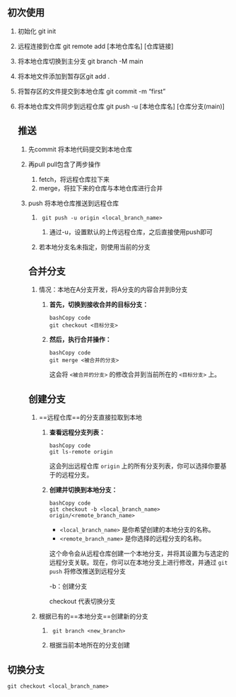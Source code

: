 ## 初次使用

1. 初始化 git init

2. 远程连接到仓库 git remote add [本地仓库名] [仓库链接]

3. 将本地仓库切换到主分支 git branch -M main 

4. 将本地文件添加到暂存区git add .

5. 将暂存区的文件提交到本地仓库 git commit -m “first”

6. 将本地仓库文件同步到远程仓库 git push -u [本地仓库名] [仓库分支(main)]

    ## 推送

    1. 先commit 将本地代码提交到本地仓库

    2. 再pull pull包含了两步操作

        1. fetch，将远程仓库拉下来
        2. merge，将拉下来的仓库与本地仓库进行合并

    3. push 将本地仓库推送到远程仓库

        1. ```
            git push -u origin <local_branch_name> 
            ```

            1. 通过-u，设置默认的上传远程仓库，之后直接使用push即可

        2. 若本地分支名未指定，则使用当前的分支

        ## 合并分支

        1. 情况：本地在A分支开发，将A分支的内容合并到B分支

            1. **首先，切换到接收合并的目标分支：**

                ```
                bashCopy code
                git checkout <目标分支>
                ```

            2. **然后，执行合并操作：**

                ```
                bashCopy code
                git merge <被合并的分支>
                ```

                这会将 `<被合并的分支>` 的修改合并到当前所在的 `<目标分支>` 上。

        ##  创建分支

        1. ==远程仓库==的分支直接拉取到本地

            1. **查看远程分支列表：**

                ```
                bashCopy code
                git ls-remote origin
                ```

                这会列出远程仓库 `origin` 上的所有分支列表，你可以选择你要基于的远程分支。

            2. **创建并切换到本地分支：**

                ```
                bashCopy code
                git checkout -b <local_branch_name> origin/<remote_branch_name>
                ```

                - `<local_branch_name>` 是你希望创建的本地分支的名称。
                - `<remote_branch_name>` 是你选择的远程分支的名称。

                这个命令会从远程仓库创建一个本地分支，并将其设置为与选定的远程分支关联。现在，你可以在本地分支上进行修改，并通过 `git push` 将修改推送到远程分支

                -b：创建分支

                checkout 代表切换分支

        2. 根据已有的==本地分支==创建新的分支

            1. ```
                git branch <new_branch>
                ```

            2. 根据当前本地所在的分支创建

## 切换分支

```
git checkout <local_branch_name>
```

